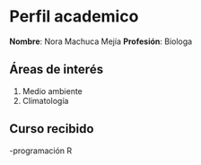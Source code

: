 # Perfil academico 

**Nombre**: Nora Machuca Mejía
**Profesión**: Biologa

## Áreas de interés

1. Medio ambiente
2. Climatología

## Curso recibido
-programación R
